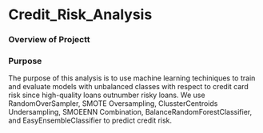 # Credit_Risk_Analysis

### Overview of Projectt

### Purpose
The purpose of this analysis is to use machine learning techiniques to train and evaluate models with unbalanced classes with respect to credit card risk since high-quality loans outnumber risky loans. We use RandomOverSampler, SMOTE Oversampling, ClussterCentroids Undersampling, SMOEENN Combination, BalanceRandomForestClassifier, and EasyEnsembleClassifier to predict credit risk. 
